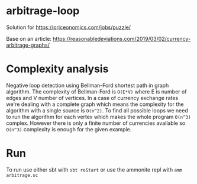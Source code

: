 # arbitrage-loop

Solution for https://priceonomics.com/jobs/puzzle/

Base on an article: https://reasonabledeviations.com/2019/03/02/currency-arbitrage-graphs/

# Complexity analysis

Negative loop detection using Bellman-Ford shortest path in graph algorithm.
The complexity of Bellman-Ford is `O(E*V)` where E is number of edges and V number of vertices.
In a case of currency exchange rates we're dealing with a complete graph which means the complexity for the algorithm with a single source is `O(n^2)`.
To find all possible loops we need to run the algorithm for each vertex which makes the whole program `O(n^3)` complex.
However there is only a finite number of currencies available so `O(n^3)` complexity is enough for the given example.

# Run

To run use either sbt with `sbt reStart` or use the ammonite repl with `amm arbitrage.sc`
